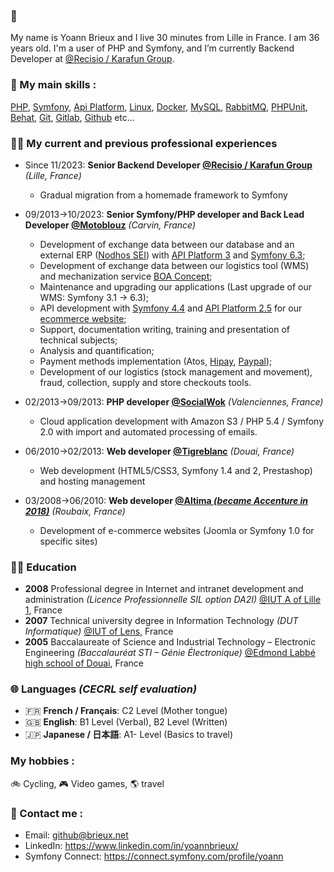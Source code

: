 ### 👋

My name is Yoann Brieux and I live 30 minutes from Lille in France. I am 36 years old.
I'm a user of PHP and Symfony, and I’m currently Backend Developer at [@Recisio / Karafun Group](https://www.karafun-group.com/).

### 💪 My main skills :

[PHP](https://www.php.net/), [Symfony](https://symfony.com/), [Api Platform](https://api-platform.com/), [Linux](https://www.linux.org/), [Docker](https://www.docker.com/), [MySQL](https://www.mysql.com/fr/), [RabbitMQ](https://www.rabbitmq.com/), [PHPUnit](https://phpunit.de/), [Behat](https://behat.org/), [Git](https://git-scm.com/), [Gitlab](https://about.gitlab.com/), [Github](https://perdu.com/) etc...

### 👨‍💻 My current and previous professional experiences

 - Since 11/2023: **Senior Backend Developer [@Recisio / Karafun Group](https://www.karafun-group.com/)** _(Lille, France)_
   - Gradual migration from a homemade framework to Symfony
 - 09/2013→10/2023: **Senior Symfony/PHP developer and Back Lead Developer [@Motoblouz](https://www.motoblouz.com)** _(Carvin, France)_
   - Development of exchange data between our database and an external ERP ([Nodhos SEI](https://www.seilks.com/fr/logiciel/solution-nodhos)) with [API Platform 3](https://github.com/api-platform/api-platform) and [Symfony 6.3](https://github.com/symfony/symfony);
   - Development of exchange data between our logistics tool (WMS) and mechanization service [BOA Concept](https://www.boa-concept.com/);
   - Maintenance and upgrading our applications (Last upgrade of our WMS: Symfony 3.1 -> 6.3);
   - API development with [Symfony 4.4](https://github.com/symfony/symfony) and [API Platform 2.5](https://github.com/api-platform/api-platform) for our [ecommerce website](https://www.motoblouz.com);
   - Support, documentation writing, training and presentation of technical subjects;
   - Analysis and quantification;
   - Payment methods implementation (Atos, [Hipay](https://github.com/hipay/hipay-fullservice-sdk-php), [Paypal](https://github.com/paypal/PayPal-PHP-SDK));
   - Development of our logistics (stock management and movement), fraud, collection, supply and store checkouts tools.
  
 - 02/2013→09/2013: **PHP developer [@SocialWok](https://www.societe.com/societe/socialwok-750522690.html)** _(Valenciennes, France)_
   - Cloud application development with Amazon S3 / PHP 5.4 / Symfony 2.0 with import and automated processing of emails.

 - 06/2010→02/2013: **Web developer [@Tigreblanc](https://www.tigreblanc.fr)** _(Douai, France)_ 
   - Web development (HTML5/CSS3, Symfony 1.4 and 2, Prestashop) and hosting management

 - 03/2008→06/2010: **Web developer [@Altima _(became Accenture in 2018)_](https://www.accenture.com/fr-fr/company-news-release-altima-announcement)** _(Roubaix, France)_ 
   - Development of e-commerce websites (Joomla or Symfony 1.0 for specific sites)

### 👨‍🎓 Education

- **2008** Professional degree in Internet and intranet development and administration _(Licence Professionnelle SIL option DA2I)_ [@IUT A of Lille 1](https://www.iut-a.univ-lille.fr/), France
- **2007** Technical university degree in Information Technology _(DUT Informatique)_ [@IUT of Lens](https://www.iut-lens.univ-artois.fr/), France
- **2005** Baccalaureate of Science and Industrial Technology – Electronic Engineering _(Baccalauréat STI – Génie Électronique)_ [@Edmond Labbé high school of Douai](https://edmond-labbe.fr/), France

### 🌐 Languages _(CECRL self evaluation)_

- 🇫🇷 **French / Français**: C2 Level (Mother tongue)
- 🇬🇧 **English**: B1 Level (Verbal), B2 Level (Written)
- 🇯🇵 **Japanese / 日本語**: A1- Level (Basics to travel)

### My hobbies :

🚲 Cycling, 🎮 Video games, 🌎 travel

### 📧 Contact me :

* Email: [github@brieux.net](mailto:github@brieux.net)
* LinkedIn: https://www.linkedin.com/in/yoannbrieux/
* Symfony Connect: https://connect.symfony.com/profile/yoann
